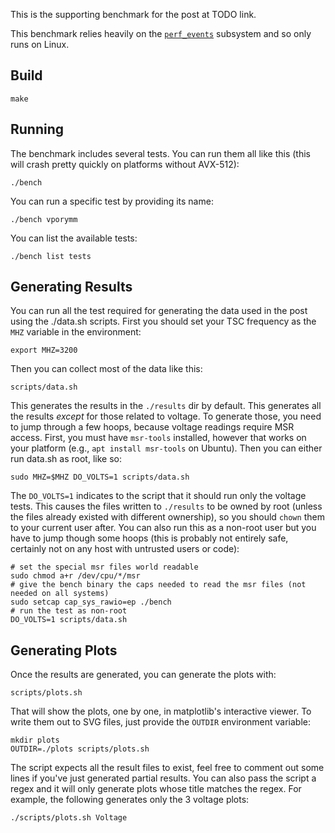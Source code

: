 This is the supporting benchmark for the post at TODO link.

This benchmark relies heavily on the [`perf_events`](http://man7.org/linux/man-pages/man2/perf_event_open.2.html) subsystem and so only runs on Linux.

## Build

    make

## Running

The benchmark includes several tests. You can run them all like this (this will crash pretty quickly on platforms without AVX-512):

    ./bench

You can run a specific test by providing its name:

    ./bench vporymm

You can list the available tests:

    ./bench list tests


## Generating Results

You can run all the test required for generating the data used in the post using the ./data.sh scripts. First you should set your TSC frequency as the `MHZ` variable in the environment:

    export MHZ=3200

Then you can collect most of the data like this:

    scripts/data.sh

This generates the results in the `./results` dir by default. This generates all the results _except_ for those related to voltage. To generate those, you need to jump through a few hoops, because voltage readings require MSR access. First, you must have `msr-tools` installed, however that works on your platform (e.g., `apt install msr-tools` on Ubuntu). Then you can either run data.sh as root, like so:

    sudo MHZ=$MHZ DO_VOLTS=1 scripts/data.sh

The `DO_VOLTS=1` indicates to the script that it should run only the voltage tests. This causes the files written to `./results` to be owned by root (unless the files already existed with different ownership), so you should `chown` them to your current user after. You can also run this as a non-root user but you have to jump though some hoops (this is probably not entirely safe, certainly not on any host with untrusted users or code):

~~~
# set the special msr files world readable
sudo chmod a+r /dev/cpu/*/msr
# give the bench binary the caps needed to read the msr files (not needed on all systems)
sudo setcap cap_sys_rawio=ep ./bench
# run the test as non-root
DO_VOLTS=1 scripts/data.sh
~~~

## Generating Plots

Once the results are generated, you can generate the plots with:

    scripts/plots.sh

That will show the plots, one by one, in matplotlib's interactive viewer. To write them out to SVG files, just provide the `OUTDIR` environment variable:

~~~
mkdir plots
OUTDIR=./plots scripts/plots.sh
~~~

The script expects all the result files to exist, feel free to comment out some lines if you've just generated partial results. You can also pass the script a regex and it will only generate plots whose title matches the regex. For example, the following generates only the 3 voltage plots:

    ./scripts/plots.sh Voltage






    
